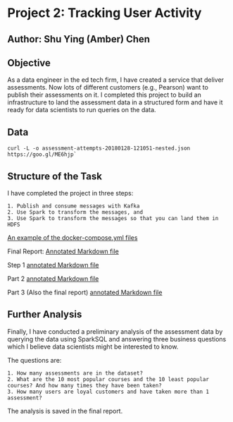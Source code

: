 # Project 2: Tracking User Activity
## Author: Shu Ying (Amber) Chen

## Objective

As a data engineer in the ed tech firm, I have created a service that deliver assessments. Now lots of different customers (e.g., Pearson) want
to publish their assessments on it. I completed this project to build an infrastructure to land the assessment data in a structured form and have it ready for data scientists to run queries on the data.


## Data

```
curl -L -o assessment-attempts-20180128-121051-nested.json https://goo.gl/ME6hjp`
```


## Structure of the Task

I have completed the project in three steps:

    1. Publish and consume messages with Kafka
    2. Use Spark to transform the messages, and
    3. Use Spark to transform the messages so that you can land them in HDFS

[An example of the docker-compose.yml files](w205/project-2-ShuYingAmberChen/Part3/docker-compose.yml)

Final Report: [Annotated Markdown file](w205/project-2-ShuYingAmberChen/Part3/ShuYingAmberChen-Part3-annotations.md)

Step 1 [annotated Markdown file](w205/project-2-ShuYingAmberChen/Part1/ShuYingAmberChen-Part1-annotations.md)

Part 2 [annotated Markdown file](w205/project-2-ShuYingAmberChen/Part2/ShuYingAmberChen-Part2-annotations.md)

Part 3 (Also the final report) [annotated Markdown file](w205/project-2-ShuYingAmberChen/Part3/ShuYingAmberChen-Part3-annotations.md)


## Further Analysis

Finally, I have conducted a preliminary analysis of the assessment data by querying the data using SparkSQL and answering three business questions which I believe data scientists might be interested to know.

The questions are:

    1. How many assessments are in the dataset?
    2. What are the 10 most popular courses and the 10 least popular courses? And how many times they have been taken?
    3. How many users are loyal customers and have taken more than 1 assessment?
    
The analysis is saved in the final report.

